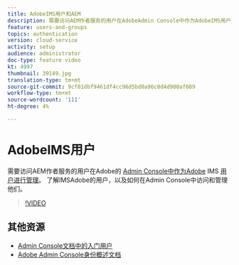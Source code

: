 ```yaml
---
title: AdobeIMS用户和AEM
description: 需要访问AEM作者服务的用户在AdobeAdmin Console中作为AdobeIMS用户进行管理。 了解IMSAdobe的用户，以及如何在Admin Console中访问和管理他们。
feature: users-and-groups
topics: authentication
version: cloud-service
activity: setup
audience: administrator
doc-type: feature video
kt: 4997
thumbnail: 39149.jpg
translation-type: tm+mt
source-git-commit: 9cf01dbf9461df4cc96d5bd0a96c0d4d900af089
workflow-type: tm+mt
source-wordcount: '111'
ht-degree: 4%

---
```



# AdobeIMS用户

需要访问AEM作者服务的用户在Adobe的 [Admin Console中作为Adobe](https://helpx.adobe.com/cn/enterprise/using/set-up-identity.html) IMS [用户进行管理](https://adminconsole.adobe.com)。 了解IMSAdobe的用户，以及如何在Admin Console中访问和管理他们。

>[!VIDEO](https://video.tv.adobe.com/v/39149/?quality=12&learn=on)

## 其他资源

+ [Admin Console文档中的入门用户](https://docs.adobe.com/content/help/en/experience-manager-cloud-service/security/ims-support.html#onboarding-users-in-admin-console)
+ [Adobe Admin Console身份概述文档](https://helpx.adobe.com/enterprise/using/identity.html)
